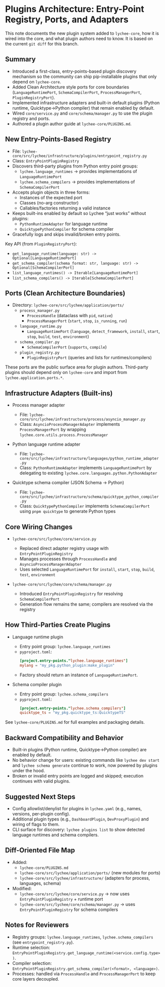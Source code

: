 # Plugins Architecture: Entry-Point Registry, Ports, and Adapters

This note documents the new plugin system added to `lychee-core`, how it is wired into the core, and what plugin authors need to know. It is based on the current `git diff` for this branch.

## Summary

- Introduced a first-class, entry-points-based plugin discovery mechanism so the community can ship pip-installable plugins that only depend on `lychee-core`.
- Added Clean Architecture style ports for core boundaries (`LanguageRuntimePort`, `SchemaCompilerPort`, `ProcessManagerPort`, `PluginRegistryPort`).
- Implemented infrastructure adapters and built-in default plugins (Python runtime, Quicktype→Python compiler) that remain enabled by default.
- Wired `core/service.py` and `core/schema/manager.py` to use the plugin registry and ports.
- Authored a plugin author guide at `lychee-core/PLUGINS.md`.

## New Entry-Points-Based Registry

- File: `lychee-core/src/lychee/infrastructure/plugins/entrypoint_registry.py`
- Class: `EntryPointPluginRegistry`
- Discovers third-party plugins from Python entry point groups:
  - `lychee.language_runtimes` → provides implementations of `LanguageRuntimePort`
  - `lychee.schema_compilers` → provides implementations of `SchemaCompilerPort`
- Accepts plugin objects in three forms:
  - Instances of the expected port
  - Classes (no-arg constructor)
  - Callables/factories returning a valid instance
- Keeps built-ins enabled by default so Lychee “just works” without plugins:
  - `PythonRuntimeAdapter` for language runtime
  - `QuicktypePythonCompiler` for schema compiler
- Gracefully logs and skips invalid/broken entry points.

Key API (from `PluginRegistryPort`):
- `get_language_runtime(language: str) -> Optional[LanguageRuntimePort]`
- `get_schema_compiler(schema_format: str, language: str) -> Optional[SchemaCompilerPort]`
- `list_language_runtimes() -> Iterable[LanguageRuntimePort]`
- `list_schema_compilers() -> Iterable[SchemaCompilerPort]`

## Ports (Clean Architecture Boundaries)

- Directory: `lychee-core/src/lychee/application/ports/`
  - `process_manager.py`
    - `ProcessHandle` (dataclass with `pid`, `native`)
    - `ProcessManagerPort` (`start`, `stop`, `is_running`, `run`)
  - `language_runtime.py`
    - `LanguageRuntimePort` (`language`, `detect_framework`, `install`, `start`, `stop`, `build`, `test`, `environment`)
  - `schema_compiler.py`
    - `SchemaCompilerPort` (`supports`, `compile`)
  - `plugin_registry.py`
    - `PluginRegistryPort` (queries and lists for runtimes/compilers)

These ports are the public surface area for plugin authors. Third-party plugins should depend only on `lychee-core` and import from `lychee.application.ports.*`.

## Infrastructure Adapters (Built-ins)

- Process manager adapter
  - File: `lychee-core/src/lychee/infrastructure/process/asyncio_manager.py`
  - Class: `AsyncioProcessManagerAdapter` implements `ProcessManagerPort` by wrapping `lychee.core.utils.process.ProcessManager`

- Python language runtime adapter
  - File: `lychee-core/src/lychee/infrastructure/languages/python_runtime_adapter.py`
  - Class: `PythonRuntimeAdapter` implements `LanguageRuntimePort` by delegating to existing `lychee.core.languages.python.PythonAdapter`

- Quicktype schema compiler (JSON Schema → Python)
  - File: `lychee-core/src/lychee/infrastructure/schema/quicktype_python_compiler.py`
  - Class: `QuicktypePythonCompiler` implements `SchemaCompilerPort` using `pnpm quicktype` to generate Python types

## Core Wiring Changes

- `lychee-core/src/lychee/core/service.py`
  - Replaced direct adapter registry usage with `EntryPointPluginRegistry`
  - Manages processes through `ProcessHandle` and `AsyncioProcessManagerAdapter`
  - Uses selected `LanguageRuntimePort` for `install`, `start`, `stop`, `build`, `test`, `environment`

- `lychee-core/src/lychee/core/schema/manager.py`
  - Introduced `EntryPointPluginRegistry` for resolving `SchemaCompilerPort`
  - Generation flow remains the same; compilers are resolved via the registry

## How Third-Parties Create Plugins

- Language runtime plugin
  - Entry point group: `lychee.language_runtimes`
  - `pyproject.toml`:
    ```toml
    [project.entry-points."lychee.language_runtimes"]
    mylang = "my_pkg.python_plugin:make_plugin"
    ```
  - Factory should return an instance of `LanguageRuntimePort`.

- Schema compiler plugin
  - Entry point group: `lychee.schema_compilers`
  - `pyproject.toml`:
    ```toml
    [project.entry-points."lychee.schema_compilers"]
    quicktype_ts = "my_pkg.quicktype_ts:QuicktypeTS"
    ```

See `lychee-core/PLUGINS.md` for full examples and packaging details.

## Backward Compatibility and Behavior

- Built-in plugins (Python runtime, Quicktype→Python compiler) are enabled by default.
- No behavior change for users: existing commands like `lychee dev start` and `lychee schema generate` continue to work, now powered by plugins under the hood.
- Broken or invalid entry points are logged and skipped; execution continues with valid plugins.

## Suggested Next Steps

- Config allowlist/denylist for plugins in `lychee.yaml` (e.g., names, versions, per-plugin config).
- Additional plugin types (e.g., `DashboardPlugin`, `DevProxyPlugin`) and wiring of flags to them.
- CLI surface for discovery: `lychee plugins list` to show detected language runtimes and schema compilers.

## Diff-Oriented File Map

- Added:
  - `lychee-core/PLUGINS.md`
  - `lychee-core/src/lychee/application/ports/` (new modules for ports)
  - `lychee-core/src/lychee/infrastructure/` (adapters for process, languages, schema)
- Modified:
  - `lychee-core/src/lychee/core/service.py` → now uses `EntryPointPluginRegistry` + runtime port
  - `lychee-core/src/lychee/core/schema/manager.py` → uses `EntryPointPluginRegistry` for schema compilers

## Notes for Reviewers

- Registry groups: `lychee.language_runtimes`, `lychee.schema_compilers` (see `entrypoint_registry.py`).
- Runtime selection: `EntryPointPluginRegistry.get_language_runtime(<service.config.type>)`.
- Compiler selection: `EntryPointPluginRegistry.get_schema_compiler(<format>, <language>)`.
- Processes: handled via `ProcessHandle` and `ProcessManagerPort` to keep core layers decoupled.
